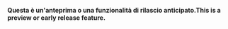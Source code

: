<span data-ttu-id="2dc5a-101">**Questa è un'anteprima o una funzionalità di rilascio anticipato.**</span><span class="sxs-lookup"><span data-stu-id="2dc5a-101">**This is a preview or early release feature.**</span></span>